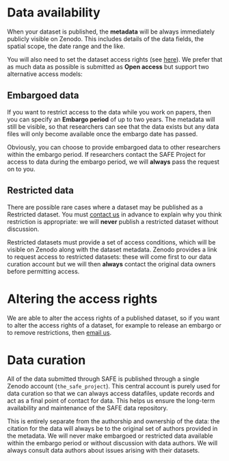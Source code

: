 # Data availability

When your dataset is published, the **metadata** will be always immediately publicly visible on Zenodo. 
This includes details of the data fields, the spatial scope, the date range and the like. 

You will also need to set the dataset access rights (see [here](data_format/summary.md#access-status)). 
We prefer that as much data as possible is submitted as **Open access** but support two alternative 
access models:

## Embargoed data

If you want to restrict access to the data while you work on papers, then you can specify an
**Embargo period** of up to two years. The metadata will still be visible, so that
researchers can see that the data exists but any data files will only become available once
the embargo date has passed.

Obviously, you can choose to provide embargoed data to other researchers within the embargo
period. If researchers contact the SAFE Project for access to data during the embargo period,
we will **always** pass the request on to you.

## Restricted data

There are possible rare cases where a dataset may be published as a Restricted dataset. You 
must [contact us](mailto:data@safeproject.net) in advance to explain why you think restriction 
is appropriate: we will **never** publish a restricted dataset without discussion.  

Restricted datasets must provide a set of access conditions, which will be visible on Zenodo
along with the dataset metadata. Zenodo provides a link to request access to restricted datasets:
these will come first to our data curation account but we will then __always__ contact the original 
data owners before permitting access.

# Altering the access rights

We are able to alter the access rights of a published dataset, so if you want to alter the access 
rights of a dataset, for example to release an embargo or to remove restrictions, then 
[email us](mailto:data@safeproject.net).


# Data curation

All of the data submitted through SAFE is published through a single  Zenodo account (`the_safe_project`). 
This central account is purely used for data curation so that we can always access datafiles, update records 
and act as a final point of contact for data. This helps us ensure the long-term availability and maintenance
 of the SAFE data repository.

This is entirely separate from the authorship and ownership of the data: the citation for the data will always 
be to the original set of authors provided in the metadata. We will never make embargoed or restricted data 
available within the embargo period or without discussion with data authors. We will always consult data 
authors about issues arising with their datasets.
